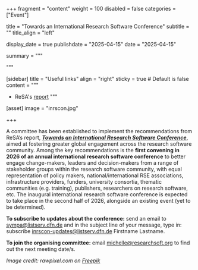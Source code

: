 +++
fragment = "content"
weight = 100
disabled = false
categories = ["Event"]

title = "Towards an International Research Software Conference"
subtitle = ""
title_align = "left"

display_date = true
publishdate = "2025-04-15"
date = "2025-04-15"

summary = """


"""

[sidebar]
  title = "Useful links"
  align = "right"
  sticky = true # Default is false
  content = """
* ReSA's [report](https://doi.org/10.5281/zenodo.14736835)
  """

[asset]
  image = "inrscon.jpg"

+++

A committee has been established to implement the recommendations from ReSA’s report, [_**Towards an International Research Software Conference**_](https://doi.org/10.5281/zenodo.14736835), aimed at fostering greater global engagement across the research software community. Among the key recommendations is the **first convening in 2026 of an annual international research software conference** to better engage change-makers, leaders and decision-makers from a range of stakeholder groups within the research software community, with equal representation of policy makers, national/international RSE associations, infrastructure providers, funders, university consortia, thematic communities (e.g. training), publishers, researchers on research software, etc. The inaugural international research software conference is expected to take place in the second half of 2026, alongside an existing event (yet to be determined).

**To subscribe to updates about the conference:** send an email to sympa@listserv.dfn.de and in the subject line of your message, type in: subscribe inrscon-updates@listserv.dfn.de Firstname Lastname. 

**To join the organising committee:** email michelle@researchsoft.org to find out the next meeting date/s.


_Image credit: rawpixel.com on [Freepik](https://www.freepik.com/free-vector/character-illustration-people-with-global-network-concept_3226134.htm#fromView=search&page=1&position=34&uuid=79f72929-1ddd-4d02-928a-0727a2b8acef&query=global+meeting+and+computers)_
